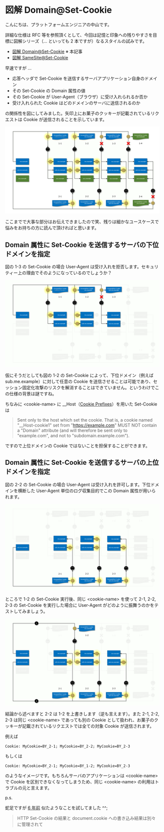 # 図解 Domain@Set-Cookie 

こんにちは、プラットフォームエンジニアの中山です。

詳細な仕様は RFC 等を参照頂くとして、今回は記憶と印象への残りやすさを目標に図解シリーズ（… といっても 2 本ですが）なるスタイルの試みです。

- [図解 Domain@Set-Cookie](https://github.com/nakayama-kazuki/202x/tree/main/Cookie/Domain) ※ 本記事
- [図解 SameSite@Set-Cookie](https://github.com/nakayama-kazuki/202x/tree/main/Cookie/SameSite)

早速ですが …

- 応答ヘッダで Set-Cookie を送信するサーバアプリケーション自身のドメイン
- その Set-Cookie の Domain 属性の値
- その Set-Cookie が User-Agent（ブラウザ）に受け入れられるか否か
- 受け入れられた Cookie はどのドメインのサーバに送信されるのか

の関係性を図にしてみました。矢印上にお菓子のクッキーが記載されているリクエストは Cookie が送信されることを示しています。

<img src='https://raw.githubusercontent.com/nakayama-kazuki/202x/main/Cookie/Domain/d-1.png' />

ここまでで大事な部分はお伝えできましたので笑、残りは細かなユースケースで悩みをお持ちの方に読んで頂ければと思います。

## Domain 属性に Set-Cookie を送信するサーバの下位ドメインを指定

図の 1-3 の Set-Cookie の場合 User-Agent は受け入れを拒否します。セキュリティー上の理由でそのようになっているのでしょうか？

<img src='https://raw.githubusercontent.com/nakayama-kazuki/202x/main/Cookie/Domain/d-2.png' />

仮にそうだとしても図の 1-2 の Set-Cookie によって、下位ドメイン（例えば sub.me.example）に対して任意の Cookie を送信させることは可能であり、セッション固定化攻撃のリスクを解消することはできていません。というわけでこの仕様の背景は謎ですね。

ちなみに &lt;cookie-name&gt; に __Host（[Cookie Prefixes](https://datatracker.ietf.org/doc/html/draft-ietf-httpbis-cookie-prefixes-00)）を用いた Set-Cookie は

> Sent only to the host which set the cookie.  That is, a cookie named "__Host-cookie1" set from "https://example.com" MUST NOT contain a "Domain" attribute (and will therefore be sent only to "example.com", and not to "subdomain.example.com").

ですので上位ドメインの Cookie ではないことを担保することができます。

## Domain 属性に Set-Cookie を送信するサーバの上位ドメインを指定

図の 2-2 の Set-Cookie の場合 User-Agent は受け入れを許可します。下位ドメインを横断した User-Agent 単位のログ収集目的でこの Domain 属性が用いられます。

<img src='https://raw.githubusercontent.com/nakayama-kazuki/202x/main/Cookie/Domain/d-3.png' />

ところで 1-2 の Set-Cookie 実行後、同じ &lt;cookie-name&gt; を使って 2-1, 2-2, 2-3 の Set-Cookie を実行した場合に User-Agent がどのように振舞うのかをテストしてみましょう。

<img src='https://raw.githubusercontent.com/nakayama-kazuki/202x/main/Cookie/Domain/d-4.png' />

結論から述べますと 2-2 は 1-2 を上書きします（逆も言えます）。また 2-1, 2-2, 2-3 は同じ &lt;cookie-name&gt; であっても別の Cookie として扱われ、お菓子のクッキーが記載されているリクエストでは全ての対象 Cookie が送信されます。

例えば

```
Cookie: MyCookie=BY_2-1; MyCookie=BY_2-2; MyCookie=BY_2-3
```

もしくは

```
Cookie: MyCookie=BY_2-1; MyCookie=BY_1-2; MyCookie=BY_2-3
```

のようなイメージです。もちろんサーバのアプリケーションは &lt;cookie-name&gt; で Cookie を区別できなくなってしまうため、同じ &lt;cookie-name&gt; の利用はトラブルの元と言えます。

p.s.

蛇足ですが [6 年前](https://www.techscore.com/blog/2017/10/06/about-cookie/) 似たようなことを試してました ^^;

> HTTP Set-Cookie の結果と document.cookie への書き込み結果は別々に管理されて
